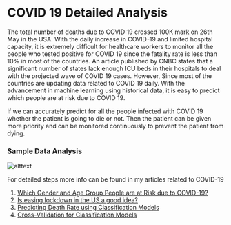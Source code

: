 # COVID 19 Detailed Analysis
The total number of deaths due to COVID 19 crossed 100K mark on 26th May in the USA. With the daily increase in COVID-19 and limited hospital capacity, it is extremely difficult for healthcare workers to monitor all the people who tested positive for COVID 19 since the fatality rate is less than 10% in most of the countries. An article published by CNBC states that a significant number of states lack enough ICU beds in their hospitals to deal with the projected wave of COVID 19 cases. However, Since most of the countries are updating data related to COVID 19 daily. With the advancement in machine learning using historical data, it is easy to predict which people are at risk due to COVID 19. 

If we can accurately predict for all the people infected with COVID 19 whether the patient is going to die or not. Then the patient can be given more priority and can be monitored continuously to prevent the patient from dying.
### Sample Data Analysis
![alttext](https://github.com/JaswanthBadvelu/predicting_mortality_rate)

For detailed steps more info can be found in my articles related to COVID-19 
1) [Which Gender and Age Group People are at Risk due to COVID-19?](https://medium.com/analytics-vidhya/how-does-covid-19-affect-different-age-groups-and-genders-8347155a189)
2) [Is easing lockdown in the US a good idea?](https://medium.com/analytics-vidhya/impact-on-the-us-stock-market-with-the-increase-in-covid-19-cases-441107dc3ea2)
3) [Predicting Death Rate using Classification Models](https://medium.com/analytics-vidhya/covid-19-predicting-death-rate-using-classification-9a095eba9e57)
4) [Cross-Validation for Classification Models](https://medium.com/analytics-vidhya/cross-validation-for-classification-models-9bb6506dee00)
